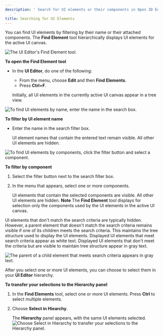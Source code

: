 ```yaml
---
description: ' Search for UI elements or their components in Open 3D Engine''s UI Editor
  . '
title: Searching for UI Elements
---
```


You can find UI elements by filtering by their name or their attached components. The **Find Element** tool hierarchically displays UI elements for the active UI canvas.

![The UI Editor's Find Element tool.](/images/user-guide/game_ui_editor/ui-editor-search-element-tool.png)

**To open the **Find Element** tool**
+ In the **UI Editor**, do one of the following:
  + From the menu, choose **Edit** and then **Find Elements**.
  + Press **Ctrl+F**.

  Initially, all UI elements in the currently active UI canvas appear in a tree view.

![To find UI elements by name, enter the name in the search box.](/images/user-guide/game_ui_editor/ui-editor-search-element-name.png)

**To filter by UI element name**
+ Enter the name in the search filter box.

  UI element names that contain the entered text remain visible. All other UI elements are hidden.

![To find UI elements by components, click the filter button and select a component.](/images/user-guide/game_ui_editor/ui-editor-search-element-component.png)

**To filter by component**

1. Select the filter button next to the search filter box.

1. In the menu that appears, select one or more components.

   UI elements that contain the selected components are visible. All other UI elements are hidden.
**Note**
The **Find Element** tool displays for selection only the components used by the UI elements in the active UI canvas.

UI elements that don't match the search criteria are typically hidden. However, a parent element that doesn't match the search criteria remains visible if one of its children meets the search criteria. This maintains the tree structure used to display the UI elements. Displayed UI elements that meet search criteria appear as white text. Displayed UI elements that don't meet the criteria but are visible to maintain tree structure appear in gray text.

![The parent of a child element that meets search criteria appears in gray text.](/images/user-guide/game_ui_editor/ui-editor-search-element-gray.png)

After you select one or more UI elements, you can choose to select them in your **UI Editor** hierarchy.

**To transfer your selections to the **Hierarchy** panel**

1. In the **Find Elements** tool, select one or more UI elements. Press **Ctrl** to select multiple elements.

1. Choose **Select in Hiearchy**.

   The **Hierarchy** panel appears, with the same UI elements selected.
![Choose Select in Hierarchy to transfer your selections to the Hierarchy panel.](/images/user-guide/game_ui_editor/ui-editor-search-element-hierarchy.png)
